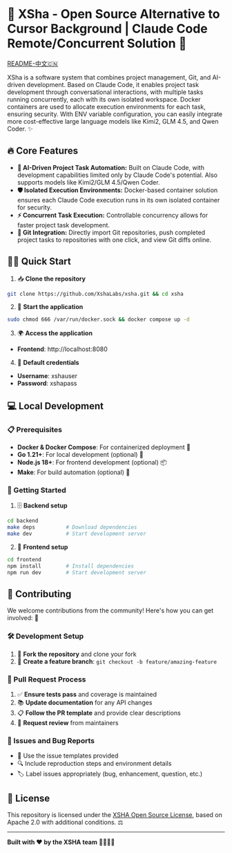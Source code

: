 # 🚀 XSha - Open Source Alternative to Cursor Background | Claude Code Remote/Concurrent Solution 🌟

[README-中文🇨🇳](README_CN.md)

XSha is a software system that combines project management, Git, and AI-driven development. Based on Claude Code, it enables project task development through conversational interactions, with multiple tasks running concurrently, each with its own isolated workspace. Docker containers are used to allocate execution environments for each task, ensuring security. With ENV variable configuration, you can easily integrate more cost-effective large language models like Kimi2, GLM 4.5, and Qwen Coder. ✨

## 🔥 Core Features

- **🧠 AI-Driven Project Task Automation:** Built on Claude Code, with development capabilities limited only by Claude Code's potential. Also supports models like Kimi2/GLM 4.5/Qwen Coder.
- **🛡️ Isolated Execution Environments:** Docker-based container solution ensures each Claude Code execution runs in its own isolated container for security.
- **⚡ Concurrent Task Execution:** Controllable concurrency allows for faster project task development.
- **🔄 Git Integration:** Directly import Git repositories, push completed project tasks to repositories with one click, and view Git diffs online.

## 🏃‍♂️ Quick Start

1. 📥 **Clone the repository**

```bash
git clone https://github.com/XshaLabs/xsha.git && cd xsha
```

2. 🚀 **Start the application**

```bash
sudo chmod 666 /var/run/docker.sock && docker compose up -d
```

3. 🌍 **Access the application**

- **Frontend**: http://localhost:8080

4. 🔑 **Default credentials**

- **Username**: xshauser
- **Password**: xshapass

## 💻 Local Development

### 📋 Prerequisites

- **Docker & Docker Compose**: For containerized deployment 🐳
- **Go 1.21+**: For local development (optional) 🐹
- **Node.js 18+**: For frontend development (optional) 📦
- **Make**: For build automation (optional) 🔨

### 🚀 Getting Started

1. 🗄️ **Backend setup**

```bash
cd backend
make deps          # Download dependencies
make dev           # Start development server
```

2. 🎨 **Frontend setup**

```bash
cd frontend
npm install        # Install dependencies
npm run dev        # Start development server
```

## 🤝 Contributing

We welcome contributions from the community! Here's how you can get involved: 🎉

### 🛠️ Development Setup

1. 🍴 **Fork the repository** and clone your fork
2. 🌿 **Create a feature branch**: `git checkout -b feature/amazing-feature`

### 📝 Pull Request Process

1. ✅ **Ensure tests pass** and coverage is maintained
2. 📚 **Update documentation** for any API changes
3. 📋 **Follow the PR template** and provide clear descriptions
4. 👀 **Request review** from maintainers

### 🐛 Issues and Bug Reports

- 📄 Use the issue templates provided
- 🔍 Include reproduction steps and environment details
- 🏷️ Label issues appropriately (bug, enhancement, question, etc.)

## 📄 License

This repository is licensed under the [XSHA Open Source License](LICENSE), based on Apache 2.0 with additional conditions. ⚖️

---

**Built with ❤️ by the XSHA team** 👨‍💻👩‍💻
